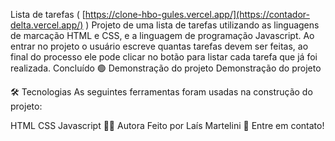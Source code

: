 Lista de tarefas
( [https://clone-hbo-gules.vercel.app/](https://contador-delta.vercel.app/) )
Projeto de uma lista de tarefas utilizando as linguagens de marcação HTML e CSS, e a linguagem de programação Javascript. Ao entrar no projeto o usuário escreve quantas tarefas devem ser feitas, ao final do processo ele pode clicar no botão para listar cada tarefa que já foi realizada.
Concluído 🟢
Demonstração do projeto
Demonstração do projeto


🛠 Tecnologias
As seguintes ferramentas foram usadas na construção do projeto:

HTML
CSS
Javascript
👩🏻 Autora
Feito por Laís Martelini 👋 Entre em contato!
